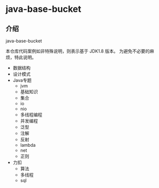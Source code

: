 # java-base-bucket

## 介绍

java-base-bucket

本仓库代码案例如非特殊说明，则表示基于 JDK1.8 版本。 
为避免不必要的麻烦，特此说明。

- 数据结构
- 设计模式
- Java专题
    - jvm
    - 基础知识
    - 集合
    - io
    - nio
    - 多线程编程
    - 并发编程
    - 泛型
    - 注解
    - 反射
    - lambda
    - net
    - 正则
- 力扣
  - 算法
  - 多线程
  - sql